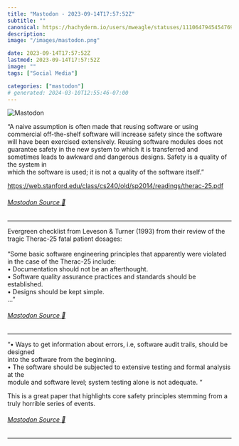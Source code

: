 ```yaml
---
title: "Mastodon - 2023-09-14T17:57:52Z"
subtitle: ""
canonical: https://hachyderm.io/users/mweagle/statuses/111064794545476975
description:
image: "/images/mastodon.png"

date: 2023-09-14T17:57:52Z
lastmod: 2023-09-14T17:57:52Z
image: ""
tags: ["Social Media"]

categories: ["mastodon"]
# generated: 2024-03-10T12:55:46-07:00
---
```

![Mastodon](/images/mastodon.png)

<p>“A naive assumption is often made that reusing software or using commercial off-the-shelf software will increase safety since the software will have been exercised extensively. Reusing software modules does not guarantee safety in the new system to which it is transferred and <br />sometimes leads to awkward and dangerous designs. Safety is a quality of the system in <br />which the software is used; it is not a quality of the software itself.”</p><p><a href="https://web.stanford.edu/class/cs240/old/sp2014/readings/therac-25.pdf" target="_blank" rel="nofollow noopener noreferrer" translate="no"><span class="invisible">https://</span><span class="ellipsis">web.stanford.edu/class/cs240/o</span><span class="invisible">ld/sp2014/readings/therac-25.pdf</span></a></p>


###### [Mastodon Source 🐘](https://hachyderm.io/@mweagle/111064794545476975)

___

<p>Evergreen checklist from Leveson &amp; Turner (1993) from their review of the tragic Therac-25 fatal patient dosages:<br /> <br />“Some basic software engineering principles that apparently were violated <br />in the case of the Therac-25 include: <br />• Documentation should not be an afterthought. <br />• Software quality assurance practices and standards should be established. <br />• Designs should be kept simple. <br />…”</p>


###### [Mastodon Source 🐘](https://hachyderm.io/@mweagle/111064809788693032)

___

<p>“• Ways to get information about errors, i.e, software audit trails, should be designed <br />into the software from the beginning. <br />• The software should be subjected to extensive testing and formal analysis at the <br />module and software level; system testing alone is not adequate. “</p><p>This is a great paper that highlights core safety principles stemming from a truly horrible series of events.</p>


###### [Mastodon Source 🐘](https://hachyderm.io/@mweagle/111064834887507373)

___
